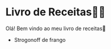 # Livro de Receitas:man_cook:



Olá! Bem vindo ao meu livro de receitas:wave:

- Strogonoff de frango

